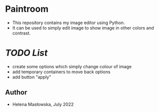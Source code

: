 # Paintroom
- This repository contains my image editor using Python. 
- It can be used to simply edit image to show image in other colors and contrast.

# *TODO List*
 - create some options which simply change colour of image
 - add temporary containers to move back options
 - add button "apply"
 
## Author
- Helena Masłowska, July 2022

